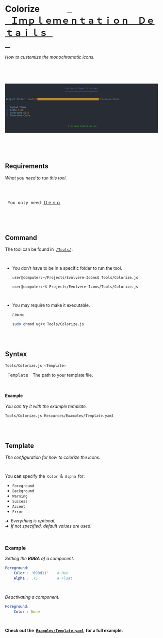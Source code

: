 
# Colorize     [<kbd> <br> Ｉｍｐｌｅｍｅｎｔａｔｉｏｎ　Ｄｅｔａｉｌｓ <br> </kbd>][Implementation]

*How to customize the monochromatic icons.*

<div align = center>

<br>
   
<kbd> <br> ![Showcase] <br> </kbd>

<br>

</div>


## Requirements

*What you need to run this tool.*

<br>

<kbd> <br> You only need [Ｄｅｎｏ][Deno] <br> </kbd>

<br>
<br>

## Command

The tool can be found in [`/Tools/`][Tools] .

<br>

- You don't have to be in a specific folder to run the tool.

   ```console
   user@computer:~/Projects/Evolvere-Icons$ Tools/Colorize.js
   ```
   
   ```console
   user@computer:~$ Projects/Evolvere-Icons/Tools/Colorize.js
   ```
   
   <br>

- You may require to make it executable.

    *Linux:*
    
    ```sh
    sudo chmod ug+x Tools/Colorize.js
    ```

<br>
<br>

## Syntax

```sh
Tools/Colorize.js <Template>
```

<kbd> Template </kbd> The path to your template file.

<br>

#### Example

*You can try it with the example template.*

```sh
Tools/Colorize.js Resources/Examples/Template.yaml
```

<br>
<br>

## Template

*The configuration for how to colorize the icons.*

<br>

You **can** specify the `Color` & `Alpha` for:

- `Foreground`
- `Background`
- `Warning`
- `Success`
- `Accent`
- `Error`

➜ *Everything is optional.* <br>
➜ *If not specified, default values are used.*

<br>

### Example

*Setting the **RGBA** of a component.*

```yaml
Foreground:
    Color : '090d11'    # Hex
    Alpha : .75         # Float
```

<br>

*Deactivating a component.*

```yaml
Foreground:
    Color : None
```

<br>

**Check out the [`Examples/Template.yaml`][Example] for a full example.**

<br>

    
<!----------------------------------------------------------------------------->


[Implementation]: Implementation.md
[Showcase]: ../../Resources/Tools/Colorizer.png
[Example]: ../../Resources/Examples/Template.yaml
[Tools]: ../../Tools

[Deno]: https://deno.land/


